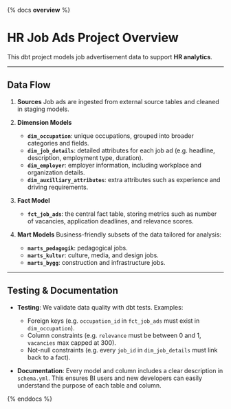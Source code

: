 {% docs __overview__ %}

# HR Job Ads Project Overview


This dbt project models job advertisement data to support **HR analytics**.

---

## Data Flow

1. **Sources**
   Job ads are ingested from external source tables and cleaned in staging models.

2. **Dimension Models**
   - **`dim_occupation`**: unique occupations, grouped into broader categories and fields.
   - **`dim_job_details`**: detailed attributes for each job ad (e.g. headline, description, employment type, duration).
   - **`dim_employer`**: employer information, including workplace and organization details.
   - **`dim_auxilliary_attributes`**: extra attributes such as experience and driving requirements.

3. **Fact Model**
   - **`fct_job_ads`**: the central fact table, storing metrics such as number of vacancies, application deadlines, and relevance scores.

4. **Mart Models**
   Business-friendly subsets of the data tailored for analysis:
   - **`marts_pedagogik`**: pedagogical jobs.
   - **`marts_kultur`**: culture, media, and design jobs.
   - **`marts_bygg`**: construction and infrastructure jobs.

---

## Testing & Documentation

- **Testing**:
  We validate data quality with dbt tests. Examples:
  - Foreign keys (e.g. `occupation_id` in `fct_job_ads` must exist in `dim_occupation`).
  - Column constraints (e.g. `relevance` must be between 0 and 1, `vacancies` max capped at 300).
  - Not-null constraints (e.g. every `job_id` in `dim_job_details` must link back to a fact).

- **Documentation**:
  Every model and column includes a clear description in `schema.yml`.
  This ensures BI users and new developers can easily understand the purpose of each table and column.

{% enddocs %}
